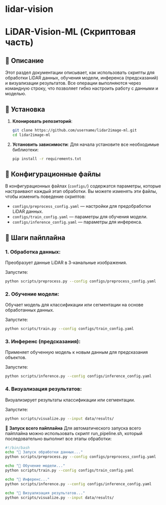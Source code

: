 # lidar-vision
# LiDAR-Vision-ML (Скриптовая часть)

## 📌 Описание

Этот раздел документации описывает, как использовать скрипты для обработки LiDAR данных, обучения модели, инференса (предсказаний) и визуализации результатов. Все операции выполняются через командную строку, что позволяет гибко настроить работу с данными и моделью.

## 📌 Установка

1. **Клонировать репозиторий**:
    ```bash
    git clone https://github.com/username/lidar2image-ml.git
    cd lidar2image-ml
    ```

2. **Установить зависимости**:
    Для начала установите все необходимые библиотеки:
    ```bash
    pip install -r requirements.txt
    ```

## 📌 Конфигурационные файлы

В конфигурационных файлах (`configs/`) содержатся параметры, которые настраивают каждый этап обработки. Вы можете изменять эти файлы, чтобы изменить поведение скриптов:

- `configs/preprocess_config.yaml` — настройки для предобработки LiDAR данных.
- `configs/train_config.yaml` — параметры для обучения модели.
- `configs/inference_config.yaml` — параметры для инференса.

## 📌 Шаги пайплайна

### 1. **Обработка данных**:
   Преобразует данные LiDAR в 3-канальные изображения.

   Запустите:
   ```bash
   python scripts/preprocess.py --config configs/preprocess_config.yaml
```

### 2. **Обучение модели**:
Обучает модель для классификации или сегментации на основе обработанных данных.

Запустите:
```bash
python scripts/train.py --config configs/train_config.yaml
```
### 3. **Инференс (предсказания)**:
Применяет обученную модель к новым данным для предсказания объектов.

Запустите:
```bash
python scripts/inference.py --config configs/inference_config.yaml
```
### 4. **Визуализация результатов**:
Визуализирует результаты классификации или сегментации.

Запустите:
```bash
python scripts/visualize.py --input data/results/
```
📌 **Запуск всего пайплайна**
Для автоматического запуска всего пайплайна можно использовать скрипт run_pipeline.sh, который последовательно выполнит все этапы обработки:
```bash
#!/bin/bash
echo "📌 Запуск обработки данных..."
python scripts/preprocess.py --config configs/preprocess_config.yaml

echo "📌 Обучение модели..."
python scripts/train.py --config configs/train_config.yaml

echo "📌 Инференс..."
python scripts/inference.py --config configs/inference_config.yaml

echo "📌 Визуализация результатов..."
python scripts/visualize.py --input data/results/
```
